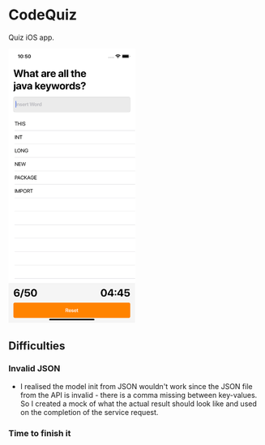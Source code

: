 # CodeQuiz

Quiz iOS app.

<img src="https://github.com/felipedelara/CodeQuiz/blob/development/Screenshot/1.png" width="250">

## Difficulties

### Invalid JSON
- I realised the model init from JSON wouldn't work since the JSON file from the API is invalid - there is a comma missing between key-values. So I created a mock of what the actual result should look like and used on the completion of the service request.


### Time to finish it
